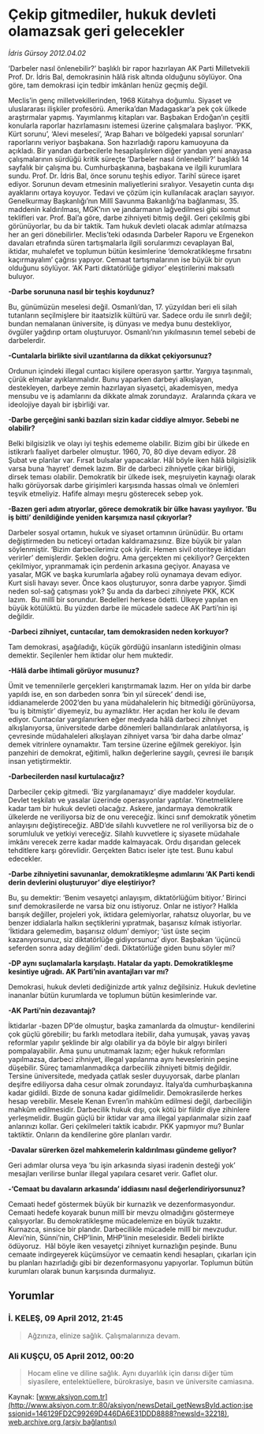 # Çekip gitmediler, hukuk devleti olamazsak geri gelecekler

*İdris Gürsoy 2012.04.02*

<div class="news-detail-text-todays">
 <div>
 </div>
 <div>
 </div>
 <div id="newsSpot">
  <font class="detail-spot">
   ‘Darbeler nasıl önlenebilir?’ başlıklı bir rapor hazırlayan AK Parti Milletvekili Prof. Dr. İdris Bal, demokrasinin hâlâ risk altında olduğunu söylüyor. Ona göre, tam demokrasi için tedbir imkânları henüz geçmiş değil.
  </font>
 </div>
 <div id="newsText">
  <font class="detail-text">
   <p>
    Meclis’in genç milletvekillerinden, 1968 Kütahya doğumlu. Siyaset ve uluslararası ilişkiler profesörü. Amerika’dan Madagaskar’a pek çok ülkede araştırmalar yapmış. Yayımlanmış kitapları var. Başbakan Erdoğan’ın çeşitli konularla raporlar hazırlamasını istemesi üzerine çalışmalara başlıyor. ‘PKK, Kürt sorunu’, ‘Alevi meselesi’, ‘Arap Baharı ve bölgedeki yapısal sorunları’ raporlarını veriyor başbakana. Son hazırladığı raporu kamuoyuna da açıkladı. Bir yandan darbecilerle hesaplaşılırken diğer yandan yeni anayasa çalışmalarının sürdüğü kritik süreçte ‘Darbeler nasıl önlenebilir?’ başlıklı 14 sayfalık bir çalışma bu. Cumhurbaşkanına, başbakana ve ilgili kurumlara sundu. Prof. Dr. İdris Bal, önce sorunu teşhis ediyor. Tarihî sürece işaret ediyor. Sorunun devam etmesinin maliyetlerini sıralıyor. Vesayetin cunta dışı ayaklarını ortaya koyuyor. Tedavi ve çözüm için kullanılacak araçları sayıyor. Genelkurmay Başkanlığı’nın Millî Savunma Bakanlığı’na bağlanması, 35. maddenin kaldırılması, MGK’nın ve jandarmanın lağvedilmesi gibi somut teklifleri var. Prof. Bal’a göre, darbe zihniyeti bitmiş değil. Geri çekilmiş gibi görünüyorlar, bu da bir taktik. Tam hukuk devleti olacak adımlar atılmazsa her an geri dönebilirler. Meclis’teki odasında Darbeler Raporu ve Ergenekon davaları etrafında süren tartışmalarla ilgili sorularımızı cevaplayan Bal, iktidar, muhalefet ve toplumun bütün kesimlerine ‘demokratikleşme fırsatını kaçırmayalım’ çağrısı yapıyor. Cemaat tartışmalarının ise büyük bir oyun olduğunu söylüyor. ‘AK Parti diktatörlüğe gidiyor’ eleştirilerini maksatlı buluyor.
   </p>
   <p>
    <strong>
     -Darbe sorununa nasıl bir teşhis koydunuz?
    </strong>
   </p>
   <p>
    Bu, günümüzün meselesi değil. Osmanlı’dan, 17. yüzyıldan beri eli silah tutanların seçilmişlere bir itaatsizlik kültürü var. Sadece ordu ile sınırlı değil; bundan nemalanan üniversite, iş dünyası ve medya bunu destekliyor, övgüler yağdırıp ortam oluşturuyor. Osmanlı’nın yıkılmasının temel sebebi de darbelerdir.
   </p>
   <p>
    <strong>
     -Cuntalarla birlikte sivil uzantılarına da dikkat çekiyorsunuz?
    </strong>
   </p>
   <p>
    Ordunun içindeki illegal cuntacı kişilere operasyon şarttır. Yargıya taşınmalı, çürük elmalar ayıklanmalıdır. Bunu yaparken darbeyi alkışlayan, destekleyen, darbeye zemin hazırlayan siyasetçi, akademisyen, medya mensubu ve iş adamlarını da dikkate almak zorundayız.  Aralarında çıkara ve ideolojiye dayalı bir işbirliği var.
   </p>
   <p>
    <strong>
     -Darbe gerçeğini sanki bazıları sizin kadar ciddiye almıyor. Sebebi ne olabilir?
    </strong>
   </p>
   <p>
    Belki bilgisizlik ve olayı iyi teşhis edememe olabilir. Bizim gibi bir ülkede en istikrarlı faaliyet darbeler olmuştur. 1960, 70, 80 diye devam ediyor. 28 Şubat ve planlar var. Fırsat bulsalar yapacaklar. Hâl böyle iken hâlâ bilgisizlik varsa buna ‘hayret’ demek lazım. Bir de darbeci zihniyetle çıkar birliği, dirsek teması olabilir. Demokratik bir ülkede isek, meşruiyetin kaynağı olarak halkı görüyorsak darbe girişimleri karşısında hassas olmalı ve önlemleri teşvik etmeliyiz. Hafife almayı meşru gösterecek sebep yok.
   </p>
   <p>
    <strong>
     -Bazen geri adım atıyorlar, görece demokratik bir ülke havası yayılıyor. ‘Bu iş bitti’ denildiğinde yeniden karşımıza nasıl çıkıyorlar?
    </strong>
   </p>
   <p>
    Darbeler sosyal ortamın, hukuk ve siyaset ortamının ürünüdür. Bu ortamı değiştirmeden bu neticeyi ortadan kaldıramazsınız. Bize büyük bir yalan söylenmiştir. ‘Bizim darbecilerimiz çok iyidir. Hemen sivil otoriteye iktidarı verirler’ demişlerdir. Şeklen doğru. Ama gerçekten mi çekiliyor? Gerçekten çekilmiyor, yıpranmamak için perdenin arkasına geçiyor. Anayasa ve yasalar, MGK ve başka kurumlarla ağabey rolü oynamaya devam ediyor. Kurt sisli havayı sever. Önce kaos oluşturuyor, sonra darbe yapıyor. Şimdi neden sol-sağ çatışması yok? Şu anda da darbeci zihniyete PKK, KCK lazım.  Bu millî bir sorundur. Bedelleri herkese ödetti. Ülkeye yapılan en büyük kötülüktü. Bu yüzden darbe ile mücadele sadece AK Parti’nin işi değildir.
   </p>
   <p>
    <strong>
     -Darbeci zihniyet, cuntacılar, tam demokrasiden neden korkuyor?
    </strong>
   </p>
   <p>
    Tam demokrasi, aşağıladığı, küçük gördüğü insanların istediğinin olması demektir. Seçilenler hem iktidar olur hem muktedir.
   </p>
   <p>
    <strong>
     -Hâlâ darbe ihtimali görüyor musunuz?
    </strong>
   </p>
   <p>
    Ümit ve temennilerle gerçekleri karıştırmamak lazım. Her on yılda bir darbe yapıldı ise, en son darbeden sonra ‘bin yıl sürecek’ dendi ise, iddianamelerde 2002’den bu yana müdahalelerin hiç bitmediği görünüyorsa, ‘bu iş bitmiştir’ diyemeyiz, bu aymazlıktır. Her açıdan her kolu ile devam ediyor. Cuntacılar yargılanırken eğer medyada hâlâ darbeci zihniyet alkışlanıyorsa, üniversitede darbe dönemleri ballandırılarak anlatılıyorsa, iş çevresinde müdahaleleri alkışlayan zihniyet varsa ‘bir daha darbe olmaz’ demek vitrinlere oynamaktır. Tam tersine üzerine eğilmek gerekiyor. İşin panzehiri de demokrat, eğitimli, halkın değerlerine saygılı, çevresi ile barışık insan yetiştirmektir.
   </p>
   <p>
    <strong>
     -Darbecilerden nasıl kurtulacağız?
    </strong>
   </p>
   <p>
    Darbeciler çekip gitmedi. ‘Biz yargılanamayız’ diye maddeler koydular. Devlet teşkilatı ve yasalar üzerinde operasyonlar yaptılar. Yönetmeliklere kadar tam bir hukuk devleti olacağız. Askere, jandarmaya demokratik ülkelerde ne veriliyorsa biz de onu vereceğiz. İkinci sınıf demokratik yönetim anlayışını değiştireceğiz. ABD’de silahlı kuvvetlere ne rol veriliyorsa biz de o sorumluluk ve yetkiyi vereceğiz. Silahlı kuvvetlere iç siyasete müdahale imkânı verecek zerre kadar madde kalmayacak. Ordu dışarıdan gelecek tehditlere karşı görevlidir. Gerçekten Batıcı iseler işte test. Bunu kabul edecekler.
   </p>
   <p>
    <strong>
     -Darbe zihniyetini savunanlar, demokratikleşme adımlarını ‘AK Parti kendi derin devlerini oluşturuyor’ diye eleştiriyor?
    </strong>
   </p>
   <p>
    Bu, şu demektir: ‘Benim vesayetçi anlayışım, diktatörlüğüm bitiyor.’ Birinci sınıf demokrasilerde ne varsa biz onu istiyoruz. Onlar ne istiyor? Halkla barışık değiller, projeleri yok, iktidara gelemiyorlar, rahatsız oluyorlar, bu ve benzer iddialarla halkın seçtiklerini yıpratmak, başarısız kılmak istiyorlar. ‘İktidara gelemedim, başarısız oldum’ demiyor; ‘üst üste seçim kazanıyorsunuz, siz diktatörlüğe gidiyorsunuz’ diyor. Başbakan ‘üçüncü seferden sonra aday değilim’ dedi. Diktatörlüğe giden bunu söyler mi?
   </p>
   <p>
    <strong>
     -DP aynı suçlamalarla karşılaştı. Hatalar da yaptı. Demokratikleşme kesintiye uğradı. AK Parti’nin avantajları var mı?
    </strong>
   </p>
   <p>
    Demokrasi, hukuk devleti dediğinizde artık yalnız değilsiniz. Hukuk devletine inananlar bütün kurumlarda ve toplumun bütün kesimlerinde var.
   </p>
   <p>
    <strong>
     -AK Parti’nin dezavantajı?
    </strong>
   </p>
   <p>
    İktidarlar -bazen DP’de olmuştur, başka zamanlarda da olmuştur- kendilerini çok güçlü görebilir; bu farklı metodlara itebilir, daha yumuşak, yavaş yavaş reformlar yapılır şeklinde bir algı olabilir ya da böyle bir algıyı birileri pompalayabilir. Ama şunu unutmamak lazım; eğer hukuk reformları yapılmazsa, darbeci zihniyet, illegal yapılanma aynı heveslerinin peşine düşebilir. Süreç tamamlanmadıkça darbecilik zihniyeti bitmiş değildir. Tersine üniversitede, medyada çatlak sesler duyuyorsak, darbe planları deşifre ediliyorsa daha cesur olmak zorundayız. İtalya’da cumhurbaşkanına kadar gidildi. Bizde de sonuna kadar gidilmelidir. Demokrasilerde herkes hesap verebilir. Mesele Kenan Evren’in mahkûm edilmesi değil, darbeciliğin mahkûm edilmesidir. Darbecilik hukuk dışı, çok kötü bir fiildir diye zihinlere yerleşmelidir. Bugün güçlü bir iktidar var ama illegal yapılanmalar sizin zaaf anlarınızı kollar. Geri çekilmeleri taktik icabıdır. PKK yapmıyor mu? Bunlar taktiktir. Onların da kendilerine göre planları vardır.
   </p>
   <p>
    <strong>
     -Davalar sürerken özel mahkemelerin kaldırılması gündeme geliyor?
    </strong>
   </p>
   <p>
    Geri adımlar olursa veya ‘bu işin arkasında siyasi iradenin desteği yok’ mesajları verilirse bunlar illegal yapılara cesaret verir. Gaflet olur.
   </p>
   <p>
    <strong>
     -‘Cemaat bu davaların arkasında’ iddiasını nasıl değerlendiriyorsunuz?
    </strong>
   </p>
   <p>
    Cemaati hedef göstermek büyük bir kurnazlık ve dezenformasyondur. Cemaati hedefe koyarak bunun millî bir mevzu olmadığını göstermeye çalışıyorlar. Bu demokratikleşme mücadelemize en büyük tuzaktır. Kurnazca, sinsice bir plandır. Darbecilikle mücadele millî bir mevzudur. Alevi’nin, Sünni’nin, CHP’linin, MHP’linin meselesidir. Bedeli birlikte ödüyoruz.  Hâl böyle iken vesayetçi zihniyet kurnazlığın peşinde. Bunu cemaate indirgeyerek küçümsüyor ve cemaatin kendi hesapları, çıkarları için bu planları hazırladığı gibi bir dezenformasyonu yapıyorlar. Toplumun bütün kurumları olarak bunun karşısında durmalıyız.
   </p>
  </font>
 </div>
 <div>
 </div>
 <div>
 </div>
</div>


## Yorumlar

### İ. KELEŞ, 09 April 2012, 21:45
> Ağzınıza, elinize sağlık. Çalışmalarınıza devam.

### Ali KUŞÇU, 05 April 2012, 00:20
> Hocam eline ve diline sağlık. Aynı duyarlılık için darısı diğer tüm siyasilere, entelektüellere, bürokrasiye, basın ve üniversite camiasına.

Kaynak: [www.aksiyon.com.tr](http://www.aksiyon.com.tr:80/aksiyon/newsDetail_getNewsById.action;jsessionid=146129FD2C99269D446DA6E31DDD8888?newsId=32218), [web.archive.org (arşiv bağlantısı)](http://web.archive.org/web/20140905180456/http://www.aksiyon.com.tr:80/aksiyon/newsDetail_getNewsById.action;jsessionid=146129FD2C99269D446DA6E31DDD8888?newsId=32218)

